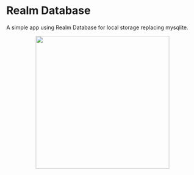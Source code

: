 # Realm Database
A simple app using Realm Database for local storage replacing mysqlite.

<p align="center">
<img src="" width="350">
</p>
